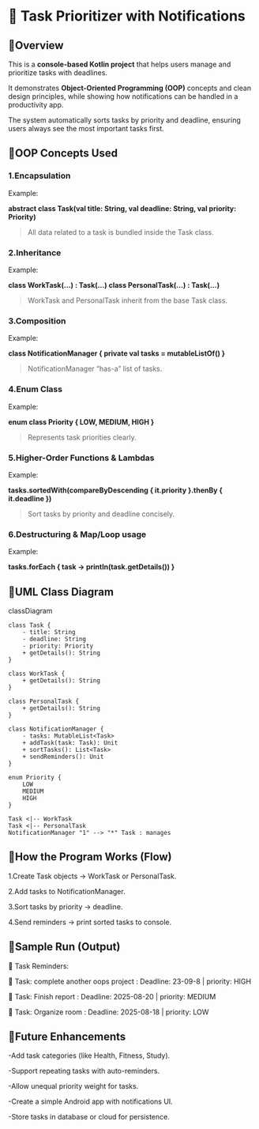# 🎯 Task Prioritizer with Notifications
## 📌Overview

This is a **console-based Kotlin project** that helps users manage and prioritize tasks with deadlines.

It demonstrates **Object-Oriented Programming (OOP)** concepts and clean design principles, while showing how notifications can be handled in a productivity app.

The system automatically sorts tasks by priority and deadline, ensuring users always see the most important tasks first.

## 📌OOP Concepts Used

### 1.Encapsulation
Example:

**abstract class Task(val title: String, val deadline: String, val priority: Priority)**


> All data related to a task is bundled inside the Task class.

### 2.Inheritance
Example:

**class WorkTask(...) : Task(...)
class PersonalTask(...) : Task(...)**


> WorkTask and PersonalTask inherit from the base Task class.

### 3.Composition
Example:

**class NotificationManager { private val tasks = mutableListOf<Task>() }**


> NotificationManager “has-a” list of tasks.

### 4.Enum Class
Example:

**enum class Priority { LOW, MEDIUM, HIGH }**


> Represents task priorities clearly.

### 5.Higher-Order Functions & Lambdas
Example:

**tasks.sortedWith(compareByDescending<Task> { it.priority }.thenBy { it.deadline })**


>Sort tasks by priority and deadline concisely.

### 6.Destructuring & Map/Loop usage
Example:

**tasks.forEach { task -> println(task.getDetails()) }**

## 📌UML Class Diagram
classDiagram

    class Task {
        - title: String
        - deadline: String
        - priority: Priority
        + getDetails(): String
    }

    class WorkTask {
        + getDetails(): String
    }

    class PersonalTask {
        + getDetails(): String
    }

    class NotificationManager {
        - tasks: MutableList<Task>
        + addTask(task: Task): Unit
        + sortTasks(): List<Task>
        + sendReminders(): Unit
    }

    enum Priority {
        LOW
        MEDIUM
        HIGH
    }

    Task <|-- WorkTask
    Task <|-- PersonalTask
    NotificationManager "1" --> "*" Task : manages

## 📌How the Program Works (Flow)

1.Create Task objects → WorkTask or PersonalTask.

2.Add tasks to NotificationManager.

3.Sort tasks by priority → deadline.

4.Send reminders → print sorted tasks to console.

## 📌Sample Run (Output)

📢 Task Reminders:

   🔔 Task: complete another oops project : Deadline: 23-09-8 | priority: HIGH
   
   🔔 Task: Finish report : Deadline: 2025-08-20 | priority: MEDIUM
   
   🔔 Task: Organize room : Deadline: 2025-08-18 | priority: LOW

## 📌Future Enhancements

-Add task categories (like Health, Fitness, Study).

-Support repeating tasks with auto-reminders.

-Allow unequal priority weight for tasks.

-Create a simple Android app with notifications UI.

-Store tasks in database or cloud for persistence.
